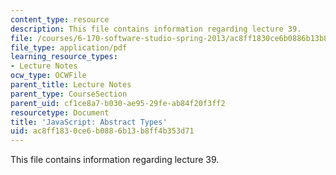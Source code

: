 ```yaml
---
content_type: resource
description: This file contains information regarding lecture 39.
file: /courses/6-170-software-studio-spring-2013/ac8ff1830ce6b0886b13b8ff4b353d71_MIT6_170S13_39-java-adts.pdf
file_type: application/pdf
learning_resource_types:
- Lecture Notes
ocw_type: OCWFile
parent_title: Lecture Notes
parent_type: CourseSection
parent_uid: cf1ce8a7-b030-ae95-29fe-ab84f20f3ff2
resourcetype: Document
title: 'JavaScript: Abstract Types'
uid: ac8ff183-0ce6-b088-6b13-b8ff4b353d71
---
```

This file contains information regarding lecture 39.

